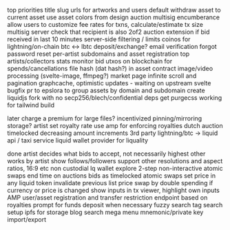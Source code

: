 top priorities
title slug urls for artworks and users
default withdraw asset to current asset
use asset colors from design
auction multisig encumberance
allow users to customize fee rates for txns, calculate/estimate tx size
multisig server check that recipient is also 2of2
auction extension if bid received in last 10 minutes
server-side filtering / limits
coinos for lightning/on-chain btc <-> lbtc deposit/exchange?
email verification
forgot password reset
per-artist subdomains and asset registration
top artists/collectors stats
monitor bid utxos on blockchain for spends/cancellations
file hash (dat hash?) in asset contract
image/video processing (svelte-image, ffmpeg?)
market page infinite scroll and pagination
graphcache, optimistic updates - waiting on upstream svelte bugfix
pr to epslora to group assets by domain and subdomain
create liquidjs fork with no secp256/blech/confidential deps
get purgecss working for tailwind build


later
charge a premium for large files? incentivized pinning/mirroring storage?
artist set royalty rate
use amp for enforcing royalties
dutch auction timelocked decreasing amount increments
3rd party lightning/btc -> liquid api / taxi service
liquid wallet provider for liquality

done
artist decides what bids to accept, not necessarily highest
other works by artist
show follows/followers
support other resolutions and aspect ratios, 16:9 etc
non custodial lq wallet
explore 2-step non-interactive atomic swaps
end time on auctions
bids as timelocked atomic swaps
set price in any liquid token
invalidate previous list price swap by double spending if currency or price is changed
show inputs in tx viewer, highlight own inputs
AMP user/asset registration and transfer restriction endpoint based on royalties
prompt for funds deposit when necessary
fuzzy search
tag search
setup ipfs for storage
blog
search mega menu
mnemonic/private key import/export
